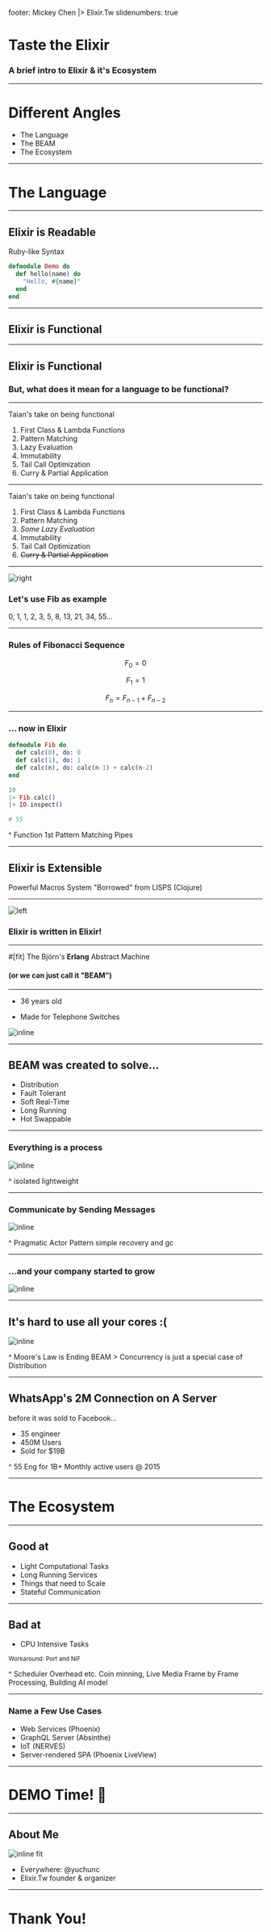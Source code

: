 footer: Mickey Chen |> Elixir.Tw
slidenumbers: true

# Taste the Elixir
### A brief intro to Elixir & it's Ecosystem

---

# Different Angles

- The Language
- The BEAM
- The Ecosystem

---

# The Language

---

## Elixir is Readable

Ruby-like Syntax

```elixir
defmodule Demo do
  def hello(name) do
    "Hello, #{name}"
  end
end
```

---

## Elixir is Functional

---

## Elixir is Functional

### But, what does it mean for a language to be functional?

---

Taian's take on being functional

1. First Class & Lambda Functions
2. Pattern Matching
3. Lazy Evaluation
4. Immutability
5. Tail Call Optimization
6. Curry & Partial Application

---

Taian's take on being functional

1. First Class & Lambda Functions
2. Pattern Matching
3. *Some Lazy Evaluation*
4. Immutability
5. Tail Call Optimization
6. ~~Curry & Partial Application~~

---

![right](nature-fib.jpeg)

### Let's use Fib as example

0, 1, 1, 2, 3, 5, 8, 13, 21, 34, 55...

---

### Rules of Fibonacci Sequence

$$ F_0 = 0 $$

$$ F_1 = 1 $$

$$ F_n = F_{n-1} + F_{n-2} $$

---

### ... now in Elixir

```elixir
defmodule Fib do
  def calc(0), do: 0
  def calc(1), do: 1
  def calc(n), do: calc(n-1) + calc(n-2)
end

10
|> Fib.calc()
|> IO.inspect()

# 55
```

^ Function 1st
Pattern Matching
Pipes

---

## Elixir is Extensible

Powerful Macros System "Borrowed" from LISPS (Clojure)

---

![left](elixir-github.png)

### Elixir is written in Elixir!

---

#[fit] The Björn's **Erlang** Abstract Machine
#### (or we can just call it "BEAM")

---

- 36 years old

- Made for Telephone Switches

![inline](erlang-the-movie.jpg)

---

## BEAM was created to solve...

- Distribution
- Fault Tolerant
- Soft Real-Time
- Long Running
- Hot Swappable

---

### Everything is a process

![inline](OTP-visualized-process.jpg)

^
isolated
lightweight

---

### Communicate by Sending Messages

![inline](OTP-visualized.jpg)

^
Pragmatic Actor Pattern
simple recovery and gc

---

### ...and your company started to grow

![inline](OTP-visualized-nodes.jpg)

---

## It's hard to use all your cores :(

![inline](cpu-usage.gif)

^
Moore's Law is Ending
BEAM > Concurrency is just a special case of Distribution

---

## WhatsApp's 2M Connection on A Server

before it was sold to Facebook...

- 35 engineer
- 450M Users
- Sold for $19B

^
55 Eng for 1B+ Monthly active users @ 2015

---

# The Ecosystem

---

## Good at

- Light Computational Tasks
- Long Running Services
- Things that need to Scale
- Stateful Communication

---

## Bad at

- CPU Intensive Tasks

<sub>Workaround: Port and NIF</sub>

^
Scheduler Overhead
etc. Coin minning, Live Media Frame by Frame Processing, Building AI model

---

### Name a Few Use Cases
- Web Services (Phoenix)
- GraphQL Server (Absinthe)
- IoT (NERVES)
- Server-rendered SPA (Phoenix LiveView)

---

# DEMO Time! 🤞

---

## About Me

![inline fit](mickey.jpg)

- Everywhere: @yuchunc
- Elixir.Tw founder & organizer

---

# Thank You!
